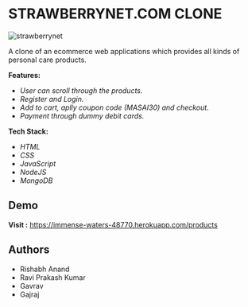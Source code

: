 
# STRAWBERRYNET.COM CLONE








![strawberrynet](https://user-images.githubusercontent.com/77219919/145669128-1807203d-1cf1-4a59-a966-01d203c95ae5.png)




A clone of an ecommerce web applications which provides all kinds of personal care products.

**Features:**
- *User can scroll through the products.*
- *Register and Login.*
- *Add to cart, aplly coupon code (MASAI30) and checkout.*
- *Payment through dummy debit cards.*

**Tech Stack:** 
- *HTML*
- *CSS*
- *JavaScript*
- *NodeJS*
- *MongoDB*
## Demo

**Visit :**  https://immense-waters-48770.herokuapp.com/products


## Authors

- Rishabh Anand 
- Ravi Prakash Kumar
- Gavrav 
- Gajraj 


